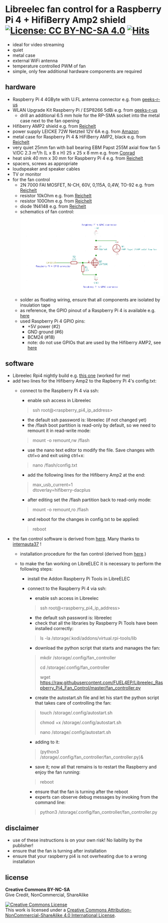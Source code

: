  # Libreelec fan control for a Raspberry Pi 4 + HifiBerry Amp2 shield [![License: CC BY-NC-SA 4.0](https://img.shields.io/badge/License-CC%20BY--NC--SA%204.0-lightgrey.svg)](https://creativecommons.org/licenses/by-nc-sa/4.0/) [![Hits](https://hits.seeyoufarm.com/api/count/incr/badge.svg?url=https%3A%2F%2Fgithub.com%2FFUEL4EP%2FLibreelec_Raspberry_Pi4_Fan_Control&count_bg=%2379C83D&title_bg=%23555555&icon=&icon_color=%23E7E7E7&title=hits&edge_flat=false)](https://hits.seeyoufarm.com)
 
 
 - ideal for video streaming
 - quiet
 - metal case
 - external WiFi antenna
 - temperature controlled PWM of fan
 - simple, only few additional hardware components are required
 

## hardware

- Raspberry Pi 4 4GByte with U.FL antenna connector e.g. from [geeks-r-us](https://geeks-r-us.de/produkt/raspberry-pi-4-mit-u-fl-buchse/)
- WLAN Upgrade Kit Raspberry Pi / ESP8266 5dBi e.g. from [geeks-r-us](https://geeks-r-us.de/produkt/wlan-upgrade-kit-raspberry-pi-esp8266/)
    - drill an additional 6.5 mm hole for the RP-SMA socket into the metal case next to the fan opening
- Hifiberry AMP2 shield e.g. from [Reichelt](https://www.reichelt.de/de/de/raspberry-pi-shield-hifiberry-amp2-rpi-hb-amp2-p214090.html)
- power supply LEICKE 72W Netzteil 12V 6A e.g. from [Amazon](https://www.amazon.de/kompatibel-HifiBerry-Bildschirmen-Monitoren-Festplatten/dp/B07FLZ1SGY)
- metal case for Raspberry Pi 4 & HiFiBerry AMP2, black e.g. from [Reichelt](https://www.reichelt.de/gehaeuse-fuer-raspberry-pi-4-hifiberry-amp2-sw-hb-case-amp2-p273772.html)
- very quiet 25mm fan with ball bearing EBM Papst 255M axial flow fan 5 V/DC 2.3 m³/h (L x B x H) 25 x 25 x 8 mm e.g. from [Conrad](https://www.conrad.de/de/p/ebm-papst-255m-axialluefter-5-v-dc-2-3-m-h-l-x-b-x-h-25-x-25-x-8-mm-1926271.html)
- heat sink 40 mm x 30 mm for Raspberry Pi 4 e.g. from [Reichelt](https://www.reichelt.de/raspberry-pi-4-kuehlkoerper-40-x-30-x-5-mm-schwarz-rpi-cool-40x30-p261928.html)
- spacers, screws as appropriate
- loudspeaker and speaker cables
- TV or monitor 
- for the fan control
    - 2N 7000 FAI MOSFET, N-CH, 60V, 0,115A, 0,4W, TO-92 e.g. from [Reichelt](https://www.reichelt.de/mosfet-n-ch-60v-0-115a-0-4w-to-92-2n-7000-fai-p219076.html)
    - resistor 10kOhm e.g. from [Reichelt](https://www.reichelt.de/duennschichtwiderstand-axial-0-4-w-10-kohm-1--vi-mba02040c1002-p233622.html)
    - resistor 100Ohm e.g. from [Reichelt](https://www.reichelt.de/duennschichtwiderstand-axial-0-6-w-100-ohm-1--vi-mbb02070c1000-p233663.html)
    - diode 1N4148 e.g. from [Reichelt](https://www.reichelt.de/schalt-diode-100-v-150-ma-do-35-1n-4148-p1730.html)
    - schematics of fan control:
![Schematics](schematics_of_fan_control.png)
    + solder as floating wiring, ensure that all components are isolated by insulation tape 
    - as reference, the GPIO pinout of a Raspberry Pi 4 is available e.g. [here](https://maker.pro/raspberry-pi/tutorial/raspberry-pi-4-gpio-pinout)
    + used Raspberry Pi 4 GPIO pins:
        * +5V power (#2)
        * GND ground (#6)
        * BCM24 (#18)
        * note: do not use GPIOs that are used by the Hifiberry AMP2, see [here](https://www.hifiberry.com/docs/hardware/gpio-usage-of-hifiberry-boards/)



## software

- Libreelec Rpi4 nightly build e.g. [this one](https://test.libreelec.tv/LibreELEC-RPi4.arm-11.0-nightly-20211212-7ed4d18.img.gz) (worked for me)
- add two lines for the Hifiberry Amp2 to the Rapberry Pi 4's config.txt:
    + connect to the Raspberry Pi 4 via ssh:
        + enable ssh access in Libreelec
        > ssh root@<raspberry_pi4_ip_address>
        + the default ssh password is: libreelec (if not changed yet)
        + the /flash boot partition is read-only by default, so we need to remount it in read-write mode:

        > mount -o remount,rw /flash
        + use the nano text editor to modify the file. Save changes with ctrl+o and exit using ctrl+x:
        > nano /flash/config.txt
        + add the following lines for the Hifiberry Amp2 at the end:
        > max_usb_current=1  
        > dtoverlay=hifiberry-dacplus
        + after editing set the /flash partition back to read-only mode:
        > mount -o remount,ro /flash
        + and reboot for the changes in config.txt to be applied:
        > reboot
- the fan control software is derived from [here](https://www.internauta37.altervista.org/en/blog/install-melopero-fan-hat-raspberry-pi-4-libreelec). Many thanks to [internauta37](https://www.internauta37.altervista.org/en) !
    - installation procedure for the fan control (derived from [here](https://www.internauta37.altervista.org/en/blog/install-melopero-fan-hat-raspberry-pi-4-libreelec).)
    - to make the fan working on LibreELEC it is necessary to perform the following steps:

        + install the Addon Raspberry Pi Tools in LibreELEC

        + connect to the Raspberry Pi 4 via ssh:
            + enable ssh access in Libreelec

            > ssh root@<raspberry_pi4_ip_address>

            +    the default ssh password is: libreelec
            + check that all the libraries by Raspberry Pi Tools have been installed correctly:

            >  ls -la /storage/.kodi/addons/virtual.rpi-tools/lib

            + download the python script that starts and manages the fan:

            >  mkdir /storage/.config/fan_controller
            > 
            >  cd /storage/.config/fan_controller
            > 
            >  wget https://raw.githubusercontent.com/FUEL4EP/Libreelec_Raspberry_Pi4_Fan_Control/master/fan_controller.py

            + create the autostart.sh file and let his start the python script that takes care of controlling the fan:

            >    touch /storage/.config/autostart.sh
            > 
            >    chmod +x /storage/.config/autostart.sh
            > 
            >    nano /storage/.config/autostart.sh
            > 
            + adding to it:

            >   (python3 /storage/.config/fan_controller/fan_controller.py)&
            > 
            + save it; now all that remains is to restart the Raspberry and enjoy the fan running:
            >
            > reboot
            > 
            - ensure that the fan is turning after the reboot
            - experts can observe debug messages by invoking from the command line:
            > python3 /storage/.config/fan_controller/fan_controller.py

## disclaimer

- use of these instructions is on your own risk! No liability by the publisher!
- ensure that the fan is turning after installation
- ensure that your raspberry pi4 is not overheating due to a wrong installation

## license

**Creative Commons BY-NC-SA**<br>
Give Credit, NonCommercial, ShareAlike

<a rel="license" href="http://creativecommons.org/licenses/by-nc-sa/4.0/"><img alt="Creative Commons License" style="border-width:0" src="https://i.creativecommons.org/l/by-nc-sa/4.0/88x31.png" /></a><br />This work is licensed under a <a rel="license" href="http://creativecommons.org/licenses/by-nc-sa/4.0/">Creative Commons Attribution-NonCommercial-ShareAlike 4.0 International License</a>.

